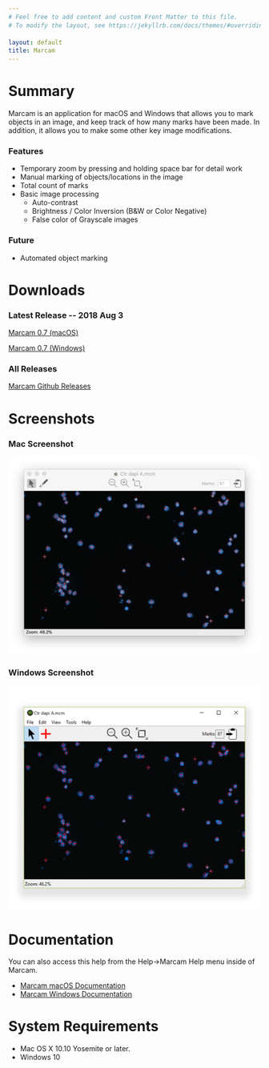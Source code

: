 ```yaml
---
# Feel free to add content and custom Front Matter to this file.
# To modify the layout, see https://jekyllrb.com/docs/themes/#overriding-theme-defaults

layout: default
title: Marcam
---
```

# Summary

Marcam is an application for macOS and Windows that allows you to mark
objects in an image, and keep track of how many marks have been made.  In
addition, it allows you to make some other key image modifications.

### Features

* Temporary zoom by pressing and holding space bar for detail work
* Manual marking of objects/locations in the image
* Total count of marks
* Basic image processing
  * Auto-contrast
  * Brightness / Color Inversion (B&W or Color Negative)
  * False color of Grayscale images

### Future
* Automated object marking

# Downloads

### Latest Release -- 2018 Aug 3
[Marcam 0.7 (macOS)](https://github.com/itsayellow/marcam/releases/download/v0.7/Marcam.0.7.Mac.dmg)

[Marcam 0.7 (Windows)](https://github.com/itsayellow/marcam/releases/download/v0.7/Marcam.0.7.Windows.Installer.exe)

### All Releases
[Marcam Github Releases](https://github.com/itsayellow/marcam/releases)

# Screenshots

### Mac Screenshot
![Mac Screenshot](assets/img/marcam_main_mac.png)

### Windows Screenshot
![Windows Screenshot](assets/img/marcam_main_win.png)

# Documentation

You can also access this help from the Help&rarr;Marcam Help menu inside of Marcam.

* [Marcam macOS Documentation](documentation_mac)
* [Marcam Windows Documentation](documentation_win)

# System Requirements
* Mac OS X 10.10 Yosemite or later.
* Windows 10
